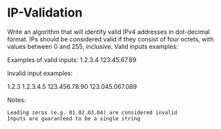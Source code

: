 # IP-Validation

Write an algorithm that will identify valid IPv4 addresses in dot-decimal format. IPs should be considered valid if they consist of four octets, with values between 0 and 255, inclusive.
Valid inputs examples:

Examples of valid inputs:
1.2.3.4
123.45.67.89

Invalid input examples:

1.2.3
1.2.3.4.5
123.456.78.90
123.045.067.089

Notes:

    Leading zeros (e.g. 01.02.03.04) are considered invalid
    Inputs are guaranteed to be a single string

